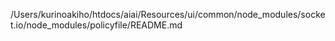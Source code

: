 /Users/kurinoakiho/htdocs/aiai/Resources/ui/common/node_modules/socket.io/node_modules/policyfile/README.md
